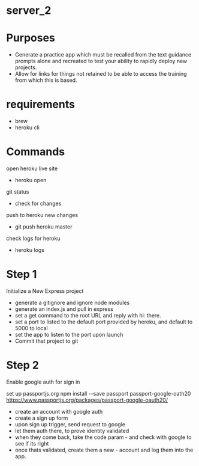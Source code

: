 # server_2

# Purposes

- Generate a practice app which must be recalled from the text guidance prompts alone and recreated to test your ability to rapidly deploy new projects.
- Allow for links for things not retained to be able to access the training from which this is based.

# requirements

- brew
- heroku cli

# Commands

open heroku live site

- heroku open

git status

- check for changes

push to heroku new changes

- git push heroku master

check logs for heroku

- heroku logs

# Step 1

Initialize a New Express project

- generate a gitignore and ignore node modules
- generate an index.js and pull in express
- set a get command to the root URL and reply with hi: there.
- set a port to listed to the default port provided by heroku, and default to 5000 to local
- set the app to listen to the port upon launch
- Commit that project to git

# Step 2

Enable google auth for sign in

set up passportjs.org
npm install --save passport passport-google-oath20
https://www.passportjs.org/packages/passport-google-oauth20/

- create an account with google auth
- create a sign up form
- upon sign up trigger, send request to google
- let them auth there, to prove identity validated
- when they come back, take the code param - and check with google to see if its right
- once thats validated, create them a new - account and log them into the app.
